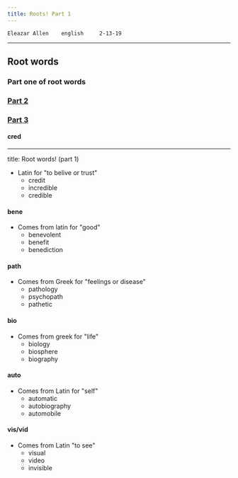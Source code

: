 ```yaml
---
title: Roots! Part 1
---
```

```
Eleazar Allen    english     2-13-19
```
***

## Root words

### Part one of root words

### [Part 2](/post/part2)

### [Part 3](/post/part3)

#### cred

---
title: Root words! (part 1)
* Latin for "to belive or trust"
  - credit
  - incredible
  - credible

#### bene

* Comes from latin for "good"
  - benevolent
  - benefit
  - benediction

#### path

* Comes from Greek for "feelings or disease"
  - pathology
  - psychopath
  - pathetic

#### bio

* Comes from greek for "life"
  - biology
  - biosphere
  - biography

#### auto

* Comes from Latin for "self"
  - automatic
  - autobiography
  - automobile

#### vis/vid

* Comes from Latin "to see"
  - visual
  - video
  - invisible
